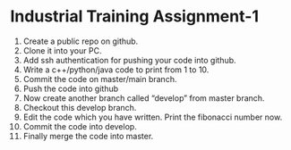 # Industrial Training Assignment-1

1. Create a public repo on github.
2. Clone it into your PC.
3. Add ssh authentication for pushing your code into github.
4. Write a c++/python/java code to print from 1 to 10.
5. Commit the code on master/main branch.
6. Push the code into github
7. Now create another branch called “develop” from master branch.
8. Checkout this develop branch.
9. Edit the code which you have written. Print the fibonacci number now.
10. Commit the code into develop.
11. Finally merge the code into master.
